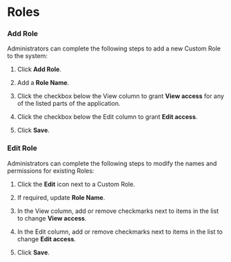 # Roles

### Add Role

Administrators can complete the following steps to add a new Custom Role to the system:

1. Click **Add Role**.

1. Add a **Role Name**.

1. Click the checkbox below the View column to grant **View access** for any of the listed parts of the application.

1. Click the checkbox below the Edit column to grant **Edit access**.

1. Click **Save**.

### Edit Role

Administrators can complete the following steps to modify the names and permissions for existing Roles:

1. Click the **Edit** icon next to a Custom Role.

1. If required, update **Role Name**.

1. In the View column, add or remove checkmarks next to items in the list to change **View access**.

1. In the Edit column, add or remove checkmarks next to items in the list to change **Edit access**.

1. Click **Save**.





